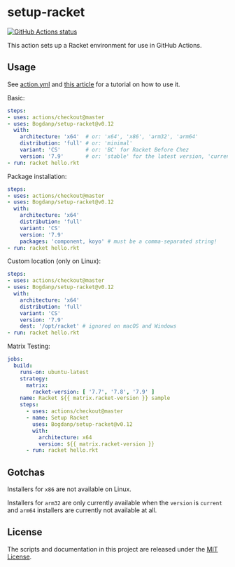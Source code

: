 # setup-racket

<p align="left">
  <a href="https://github.com/Bogdanp/setup-racket/actions?query=workflow%3A%22CI%22"><img alt="GitHub Actions status" src="https://github.com/Bogdanp/setup-racket/workflows/CI/badge.svg"></a>
</p>

This action sets up a Racket environment for use in GitHub Actions.

## Usage

See [action.yml](action.yml) and [this article][article] for a
tutorial on how to use it.

Basic:

```yaml
steps:
- uses: actions/checkout@master
- uses: Bogdanp/setup-racket@v0.12
  with:
    architecture: 'x64'  # or: 'x64', 'x86', 'arm32', 'arm64'
    distribution: 'full' # or: 'minimal'
    variant: 'CS'        # or: 'BC' for Racket Before Chez
    version: '7.9'       # or: 'stable' for the latest version, 'current' for the latest snapshot
- run: racket hello.rkt
```

Package installation:

```yaml
steps:
- uses: actions/checkout@master
- uses: Bogdanp/setup-racket@v0.12
  with:
    architecture: 'x64'
    distribution: 'full'
    variant: 'CS'
    version: '7.9'
    packages: 'component, koyo' # must be a comma-separated string!
- run: racket hello.rkt
```

Custom location (only on Linux):

```yaml
steps:
- uses: actions/checkout@master
- uses: Bogdanp/setup-racket@v0.12
  with:
    architecture: 'x64'
    distribution: 'full'
    variant: 'CS'
    version: '7.9'
    dest: '/opt/racket' # ignored on macOS and Windows
- run: racket hello.rkt
```

Matrix Testing:

```yaml
jobs:
  build:
    runs-on: ubuntu-latest
    strategy:
      matrix:
        racket-version: [ '7.7', '7.8', '7.9' ]
    name: Racket ${{ matrix.racket-version }} sample
    steps:
      - uses: actions/checkout@master
      - name: Setup Racket
        uses: Bogdanp/setup-racket@v0.12
        with:
          architecture: x64
          version: ${{ matrix.racket-version }}
      - run: racket hello.rkt
```

## Gotchas

Installers for `x86` are not available on Linux.

Installers for `arm32` are only currently available when the `version`
is `current` and `arm64` installers are currently not available at
all.


## License

The scripts and documentation in this project are released under the [MIT License](LICENSE).

[article]: https://defn.io/2020/05/05/github-actions-for-racket-revised/
